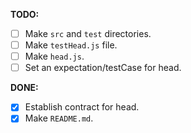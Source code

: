 **TODO:**

- [ ] Make `src` and `test` directories.
- [ ] Make `testHead.js` file.
- [ ] Make `head.js`.
- [ ] Set an expectation/testCase for head.

**DONE:**

- [x] Establish contract for head.
- [x] Make `README.md`.